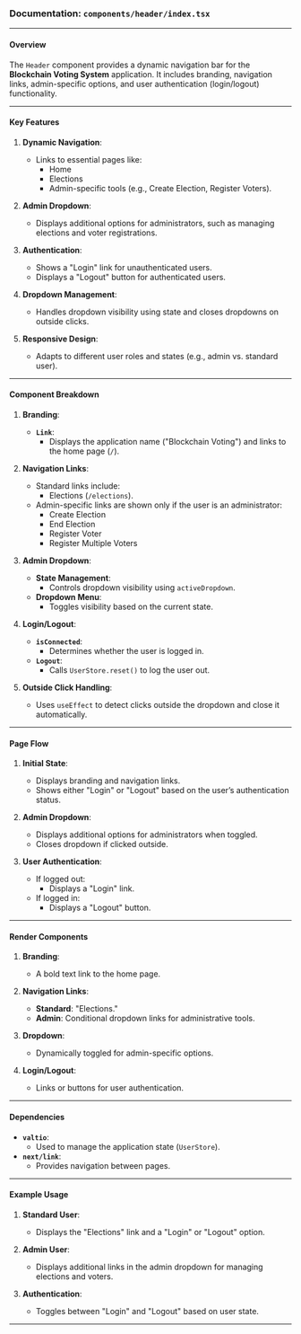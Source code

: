### Documentation: `components/header/index.tsx`

---

#### **Overview**
The `Header` component provides a dynamic navigation bar for the **Blockchain Voting System** application. It includes branding, navigation links, admin-specific options, and user authentication (login/logout) functionality.

---

#### **Key Features**
1. **Dynamic Navigation**:
   - Links to essential pages like:
     - Home
     - Elections
     - Admin-specific tools (e.g., Create Election, Register Voters).

2. **Admin Dropdown**:
   - Displays additional options for administrators, such as managing elections and voter registrations.

3. **Authentication**:
   - Shows a "Login" link for unauthenticated users.
   - Displays a "Logout" button for authenticated users.

4. **Dropdown Management**:
   - Handles dropdown visibility using state and closes dropdowns on outside clicks.

5. **Responsive Design**:
   - Adapts to different user roles and states (e.g., admin vs. standard user).

---

#### **Component Breakdown**

1. **Branding**:
   - **`Link`**:
     - Displays the application name ("Blockchain Voting") and links to the home page (`/`).

2. **Navigation Links**:
   - Standard links include:
     - Elections (`/elections`).
   - Admin-specific links are shown only if the user is an administrator:
     - Create Election
     - End Election
     - Register Voter
     - Register Multiple Voters

3. **Admin Dropdown**:
   - **State Management**:
     - Controls dropdown visibility using `activeDropdown`.
   - **Dropdown Menu**:
     - Toggles visibility based on the current state.

4. **Login/Logout**:
   - **`isConnected`**:
     - Determines whether the user is logged in.
   - **`Logout`**:
     - Calls `UserStore.reset()` to log the user out.

5. **Outside Click Handling**:
   - Uses `useEffect` to detect clicks outside the dropdown and close it automatically.

---

#### **Page Flow**

1. **Initial State**:
   - Displays branding and navigation links.
   - Shows either "Login" or "Logout" based on the user’s authentication status.

2. **Admin Dropdown**:
   - Displays additional options for administrators when toggled.
   - Closes dropdown if clicked outside.

3. **User Authentication**:
   - If logged out:
     - Displays a "Login" link.
   - If logged in:
     - Displays a "Logout" button.

---

#### **Render Components**

1. **Branding**:
   - A bold text link to the home page.

2. **Navigation Links**:
   - **Standard**: "Elections."
   - **Admin**: Conditional dropdown links for administrative tools.

3. **Dropdown**:
   - Dynamically toggled for admin-specific options.

4. **Login/Logout**:
   - Links or buttons for user authentication.

---

#### **Dependencies**
- **`valtio`**:
  - Used to manage the application state (`UserStore`).
- **`next/link`**:
  - Provides navigation between pages.

---

#### **Example Usage**

1. **Standard User**:
   - Displays the "Elections" link and a "Login" or "Logout" option.

2. **Admin User**:
   - Displays additional links in the admin dropdown for managing elections and voters.

3. **Authentication**:
   - Toggles between "Login" and "Logout" based on user state.

---

